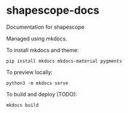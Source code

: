 # shapescope-docs
Documentation for shapescope


Managed using mkdocs.

To install mkdocs and theme:
```
pip install mkdocs mkdocs-material pygments
```

To preview locally:
```
python3 -m mkdocs serve
```

To build and deploy (TODO):
```
mkdocs build 
```

